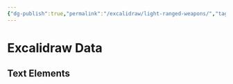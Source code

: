 ```yaml
---
{"dg-publish":true,"permalink":"/excalidraw/light-ranged-weapons/","tags":["excalidraw"],"created":"2025-01-10T22:49:25.338-05:00","updated":"2025-03-16T02:10:03.716-04:00"}
---
```


# Excalidraw Data

## Text Elements
